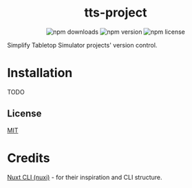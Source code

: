 <h1 align="center">tts-project</h1>

<p align="center">
  <img alt="npm downloads" src="https://img.shields.io/npm/dy/tts-project.svg">
  <img alt="npm version" src="https://img.shields.io/npm/v/tts-project.svg">
  <img alt="npm license" src="https://img.shields.io/npm/l/tts-project.svg">
</p>

Simplify Tabletop Simulator projects' version control.

# Installation

TODO

## License

[MIT](./LICENSE)

# Credits

[Nuxt CLI (nuxi)](https://github.com/nuxt/cli) - for their inspiration and CLI structure.
